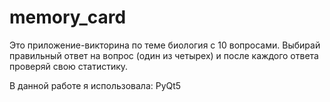 # memory_card

Это приложение-викторина по теме биология с 10 вопросами.
Выбирай правильный ответ на вопрос (один из четырех) и после каждого ответа проверяй свою статистику.

В данной работе я использовала: PyQt5
